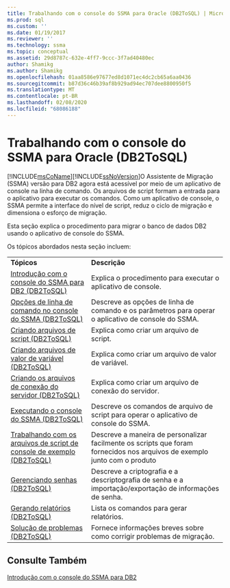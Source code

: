 ```yaml
---
title: Trabalhando com o console do SSMA para Oracle (DB2ToSQL) | Microsoft Docs
ms.prod: sql
ms.custom: ''
ms.date: 01/19/2017
ms.reviewer: ''
ms.technology: ssma
ms.topic: conceptual
ms.assetid: 29d8787c-632e-4ff7-9ccc-3f7ad40480ec
author: Shamikg
ms.author: Shamikg
ms.openlocfilehash: 01aa8586e97677ed8d1071ec4dc2cb65a6aa0436
ms.sourcegitcommit: b87d36c46b39af8b929ad94ec707dee8800950f5
ms.translationtype: MT
ms.contentlocale: pt-BR
ms.lasthandoff: 02/08/2020
ms.locfileid: "68086188"
---
```

# <a name="working-with-ssma-for-oracle-console-db2tosql"></a>Trabalhando com o console do SSMA para Oracle (DB2ToSQL)
[!INCLUDE[msCoName](../../includes/msconame_md.md)][!INCLUDE[ssNoVersion](../../includes/ssnoversion-md.md)]O Assistente de Migração (SSMA) versão para DB2 agora está acessível por meio de um aplicativo de console na linha de comando. Os arquivos de script formam a entrada para o aplicativo para executar os comandos. Como um aplicativo de console, o SSMA permite a interface do nível de script, reduz o ciclo de migração e dimensiona o esforço de migração.  
  
Esta seção explica o procedimento para migrar o banco de dados DB2 usando o aplicativo de console do SSMA.  
  
Os tópicos abordados nesta seção incluem:  
  
|||  
|-|-|  
|**Tópicos**|**Descrição**|  
|[Introdução com o console do SSMA para DB2 &#40;DB2ToSQL&#41;](../../ssma/db2/getting-started-with-ssma-for-db2-console-db2tosql.md)|Explica o procedimento para executar o aplicativo de console.|  
|[Opções de linha de comando no console do SSMA &#40;DB2ToSQL&#41;](../../ssma/db2/command-line-options-in-ssma-console-db2tosql.md)|Descreve as opções de linha de comando e os parâmetros para operar o aplicativo de console do SSMA.|  
|[Criando arquivos de script &#40;DB2ToSQL&#41;](../../ssma/db2/creating-script-files-db2tosql.md)|Explica como criar um arquivo de script.|  
|[Criando arquivos de valor de variável &#40;DB2ToSQL&#41;](../../ssma/db2/creating-variable-value-files-db2tosql.md)|Explica como criar um arquivo de valor de variável.|  
|[Criando os arquivos de conexão do servidor &#40;DB2ToSQL&#41;](../../ssma/db2/creating-the-server-connection-files-db2tosql.md)|Explica como criar um arquivo de conexão do servidor.|  
|[Executando o console do SSMA &#40;DB2ToSQL&#41;](../../ssma/db2/executing-the-ssma-console-db2tosql.md)|Descreve os comandos de arquivo de script para operar o aplicativo de console do SSMA.|  
|[Trabalhando com os arquivos de script de console de exemplo &#40;DB2ToSQL&#41;](../../ssma/db2/working-with-the-sample-console-script-files-db2tosql.md)|Descreve a maneira de personalizar facilmente os scripts que foram fornecidos nos arquivos de exemplo junto com o produto|  
|[Gerenciando senhas &#40;DB2ToSQL&#41;](../../ssma/db2/managing-passwords-db2tosql.md)|Descreve a criptografia e a descriptografia de senha e a importação/exportação de informações de senha.|  
|[Gerando relatórios &#40;DB2ToSQL&#41;](../../ssma/db2/generating-reports-db2tosql.md)|Lista os comandos para gerar relatórios.|  
|[Solução de problemas &#40;DB2ToSQL&#41;](../../ssma/db2/troubleshooting-db2tosql.md)|Fornece informações breves sobre como corrigir problemas de migração.|  
  
## <a name="see-also"></a>Consulte Também  
[Introdução com o console do SSMA para DB2](https://msdn.microsoft.com/f245c017-023e-4880-8721-8908d339525e)  
  
